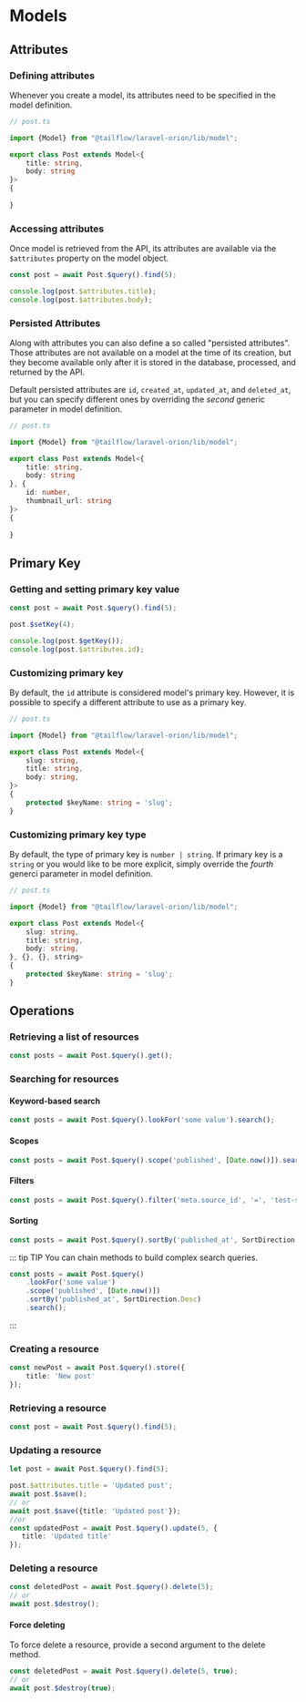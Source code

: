 # Models

## Attributes

### Defining attributes

Whenever you create a model, its attributes need to be specified in the model definition.

```typescript
// post.ts

import {Model} from "@tailflow/laravel-orion/lib/model";

export class Post extends Model<{
    title: string,
    body: string
}>
{
    
}
```

### Accessing attributes

Once model is retrieved from the API, its attributes are available via the `$attributes` property on the model object.

```typescript
const post = await Post.$query().find(5);

console.log(post.$attributes.title);
console.log(post.$attributes.body);
```

### Persisted Attributes

Along with attributes you can also define a so called "persisted attributes". Those attributes are not available on a model at the time of its creation, but they become available only after it is stored in the database, processed, and returned by the API.

Default persisted attributes are `id`, `created_at`, `updated_at`, and `deleted_at`, but you can specify different ones by overriding the *second* generic parameter in model definition.

```typescript
// post.ts

import {Model} from "@tailflow/laravel-orion/lib/model";

export class Post extends Model<{
    title: string,
    body: string
}, {
    id: number,
    thumbnail_url: string
}>
{
    
}
```

## Primary Key

### Getting and setting primary key value

```typescript
const post = await Post.$query().find(5);

post.$setKey(4);

console.log(post.$getKey()); 
console.log(post.$attributes.id);
```

### Customizing primary key

By default, the `id` attribute is considered model's primary key. However, it is possible to specify a different attribute to use as a primary key.

```typescript
// post.ts

import {Model} from "@tailflow/laravel-orion/lib/model";

export class Post extends Model<{
    slug: string,
    title: string,
    body: string,
}>
{
    protected $keyName: string = 'slug';
}
```

### Customizing primary key type

By default, the type of primary key is `number | string`. If primary key is a `string` or you would like to be more explicit, simply override the *fourth* generci parameter in model definition. 

```typescript
// post.ts

import {Model} from "@tailflow/laravel-orion/lib/model";

export class Post extends Model<{
    slug: string,
    title: string,
    body: string,
}, {}, {}, string>
{
    protected $keyName: string = 'slug';
}
```

## Operations

### Retrieving a list of resources

```typescript
const posts = await Post.$query().get(); 
```

### Searching for resources

#### Keyword-based search
```typescript
const posts = await Post.$query().lookFor('some value').search(); 
```

#### Scopes
```typescript
const posts = await Post.$query().scope('published', [Date.now()]).search(); 
```

#### Filters
```typescript
const posts = await Post.$query().filter('meta.source_id', '=', 'test-source').search(); 
```

#### Sorting
```typescript
const posts = await Post.$query().sortBy('published_at', SortDirection.Desc).search(); 
```

::: tip TIP
You can chain methods to build complex search queries.
```typescript
const posts = await Post.$query()
    .lookFor('some value')
    .scope('published', [Date.now()])
    .sortBy('published_at', SortDirection.Desc)
    .search(); 
```
:::

### Creating a resource
```typescript
const newPost = await Post.$query().store({
    title: 'New post'
});
```

### Retrieving a resource
```typescript
const post = await Post.$query().find(5);
```

### Updating a resource
```typescript
let post = await Post.$query().find(5);

post.$attributes.title = 'Updated post';
await post.$save();
// or
await post.$save({title: 'Updated post'});
//or
const updatedPost = await Post.$query().update(5, {
   title: 'Updated title'
});
```

### Deleting a resource
```typescript
const deletedPost = await Post.$query().delete(5);
// or
await post.$destroy();
```

#### Force deleting
To force delete a resource, provide a second argument to the delete method.
```typescript
const deletedPost = await Post.$query().delete(5, true);
// or
await post.$destroy(true);
```